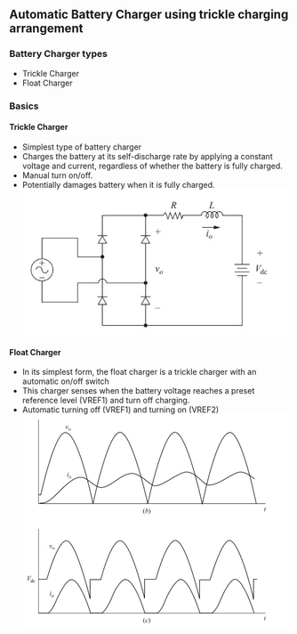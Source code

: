 ## Automatic Battery Charger using trickle charging arrangement
<h3>Battery Charger types</h3>

- Trickle Charger 
- Float Charger

<h3>Basics</h3>
<h4>Trickle Charger</h4>

- Simplest type of battery charger
- Charges the battery at its self-discharge rate by applying a constant voltage and current, regardless of whether the battery is fully charged.
- Manual turn on/off.
- Potentially damages battery when it is fully charged.
![](a.jpg)
<h4>Float Charger</h4>

- In its simplest form, the float charger is a trickle charger with an automatic on/off switch
- This charger senses when the battery voltage reaches a preset reference level (VREF1) and turn off charging.
- Automatic turning off (VREF1) and turning on (VREF2)
![](b.jpg)


